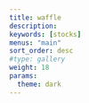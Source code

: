 ```yaml
---
title: waffle
description:
keywords: [stocks]
menus: "main"
sort_order: desc
#type: gallery
weight: 18
params:
  theme: dark
---
```


